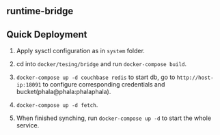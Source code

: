 runtime-bridge
------
## Quick Deployment

1. Apply sysctl configuration as in `system` folder.

2. cd into `docker/tesing/bridge` and run `docker-compose build`.

3. `docker-compose up -d couchbase redis` to start db, go to `http://host-ip:18091` to configure corresponding credentials and bucket(phala@phala:phalaphala).

4. `docker-compose up -d fetch`.

5. When finished synching, run `docker-compose up -d` to start the whole service.